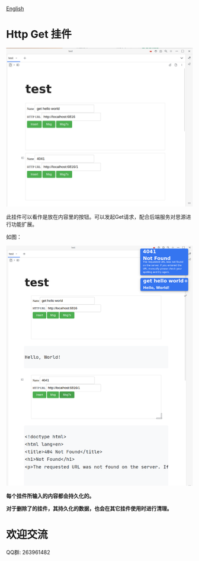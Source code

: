 [English](https://github.com/IAliceBobI/sy-httpget-widget/blob/main/README.md)

# Http Get 挂件

![preview](./preview-11.png)

此挂件可以看作是放在内容里的按钮。可以发起Get请求，配合后端服务对思源进行功能扩展。

如图：

![preview](./preview-22.png)

**每个挂件所输入的内容都会持久化的。**

**对于删除了的挂件，其持久化的数据，也会在其它挂件使用时进行清理。**

# 欢迎交流

QQ群: 263961482
